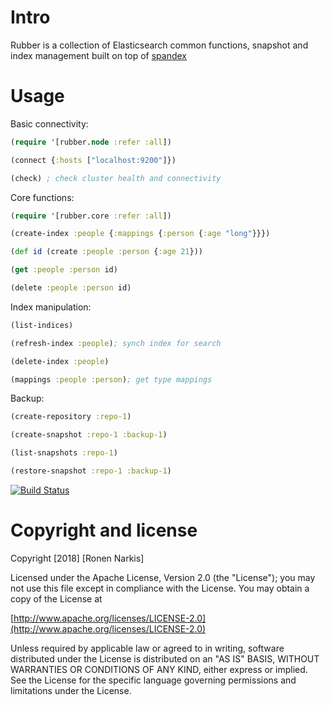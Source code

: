 # Intro

Rubber is a collection of Elasticsearch common functions, snapshot and index management built on top of [spandex](https://github.com/mpenet/spandex)

# Usage

Basic connectivity:

```clojure
(require '[rubber.node :refer :all])

(connect {:hosts ["localhost:9200"]})

(check) ; check cluster health and connectivity
```

Core functions:

```clojure
(require '[rubber.core :refer :all])

(create-index :people {:mappings {:person {:age "long"}}})

(def id (create :people :person {:age 21}))

(get :people :person id)

(delete :people :person id)
```

Index manipulation:

```clojure
(list-indices)

(refresh-index :people); synch index for search

(delete-index :people)

(mappings :people :person); get type mappings
```

Backup:

```clojure
(create-repository :repo-1)

(create-snapshot :repo-1 :backup-1)

(list-snapshots :repo-1)

(restore-snapshot :repo-1 :backup-1)
```

[![Build Status](https://travis-ci.org/narkisr/rubber.png)](https://travis-ci.org/narkisr/rubber)

# Copyright and license

Copyright [2018] [Ronen Narkis]

Licensed under the Apache License, Version 2.0 (the "License");
you may not use this file except in compliance with the License.
You may obtain a copy of the License at

  [http://www.apache.org/licenses/LICENSE-2.0](http://www.apache.org/licenses/LICENSE-2.0)

Unless required by applicable law or agreed to in writing, software
distributed under the License is distributed on an "AS IS" BASIS,
WITHOUT WARRANTIES OR CONDITIONS OF ANY KIND, either express or implied.
See the License for the specific language governing permissions and
limitations under the License.
